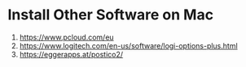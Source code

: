 # Install Other Software on Mac

1. https://www.pcloud.com/eu
1. https://www.logitech.com/en-us/software/logi-options-plus.html
1. https://eggerapps.at/postico2/
